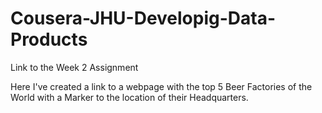 # Cousera-JHU-Developig-Data-Products
Link to the Week 2 Assignment

Here I've created a link to a webpage with the top 5 Beer Factories of the World with a Marker to the location of their Headquarters.
